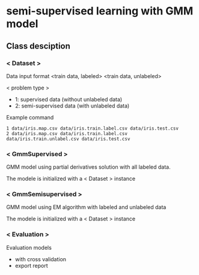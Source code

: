 # semi-supervised learning with GMM model

## Class desciption

### < Dataset >
Data input format
    <problem type> <map file> <train data, labeled> <train data, unlabeled> <test data>
    
< problem type > 
- 1: supervised data (without unlabeled data)
- 2: semi-supervised data (with unlabeled data)

Example command
    
    1 data/iris.map.csv data/iris.train.label.csv data/iris.test.csv
    2 data/iris.map.csv data/iris.train.label.csv data/iris.train.unlabel.csv data/iris.test.csv

### < GmmSupervised >
GMM model using partial derivatives solution with all labeled data.

The modele is initialized with a < Dataset > instance

### < GmmSemisupervised >
GMM model using EM algorithm with labeled and unlabeled data

The modele is initialized with a < Dataset > instance

### < Evaluation >
Evaluation models
- with cross validation
- export report
